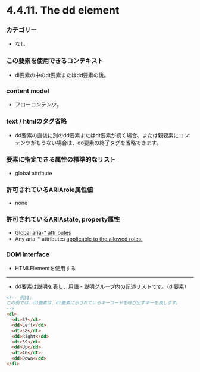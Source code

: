 # 4.4.11. The dd element

### カテゴリー
- なし

### この要素を使用できるコンテキスト
- dl要素の中のdt要素またはdd要素の後。

### content model
- フローコンテンツ。

### text / htmlのタグ省略
- dd要素の直後に別のdd要素またはdt要素が続く場合、または親要素にコンテンツがもうない場合は、dd要素の終了タグを省略できます。

### 要素に指定できる属性の標準的なリスト
- global attribute

### 許可されているARIArole属性値
- none

### 許可されているARIAstate, property属性

- [Global aria-* attributes](https://www.w3.org/TR/html/dom.html#global-aria--attributes)
- Any aria-* attributes [applicable to the allowed roles.](https://www.w3.org/TR/html/dom.html#allowed-aria-roles-states-and-properties)

### DOM interface
- HTMLElementを使用する

***

- dd要素は説明を表し、用語 - 説明グループ内の記述リストです。（dl要素）

```html
<!-- 例31:
この例では、dd要素は、dt要素に示されているキーコードを呼び出すキーを表します。
-->
<dl>
  <dt>37</dt>
  <dd>Left</dd>
  <dt>38</dt>
  <dd>Right</dd>
  <dt>39</dt>
  <dd>Up</dd>
  <dt>40</dt>
  <dd>Down</dd>
</dl>
```
